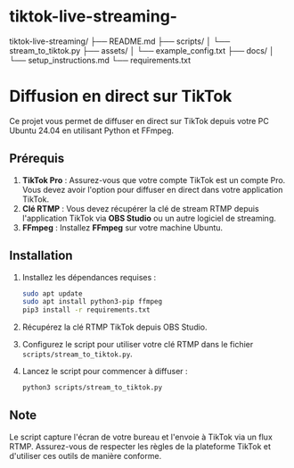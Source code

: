 # tiktok-live-streaming-
tiktok-live-streaming/
├── README.md
├── scripts/
│   └── stream_to_tiktok.py
├── assets/
│   └── example_config.txt
├── docs/
│   └── setup_instructions.md
└── requirements.txt



# Diffusion en direct sur TikTok

Ce projet vous permet de diffuser en direct sur TikTok depuis votre PC Ubuntu 24.04 en utilisant Python et FFmpeg. 

## Prérequis

1. **TikTok Pro** : Assurez-vous que votre compte TikTok est un compte Pro. Vous devez avoir l'option pour diffuser en direct dans votre application TikTok.
2. **Clé RTMP** : Vous devez récupérer la clé de stream RTMP depuis l'application TikTok via **OBS Studio** ou un autre logiciel de streaming. 
3. **FFmpeg** : Installez **FFmpeg** sur votre machine Ubuntu.

## Installation

1. Installez les dépendances requises :
    ```bash
    sudo apt update
    sudo apt install python3-pip ffmpeg
    pip3 install -r requirements.txt
    ```

2. Récupérez la clé RTMP TikTok depuis OBS Studio.

3. Configurez le script pour utiliser votre clé RTMP dans le fichier `scripts/stream_to_tiktok.py`.

4. Lancez le script pour commencer à diffuser :
    ```bash
    python3 scripts/stream_to_tiktok.py
    ```

## Note

Le script capture l'écran de votre bureau et l'envoie à TikTok via un flux RTMP. Assurez-vous de respecter les règles de la plateforme TikTok et d'utiliser ces outils de manière conforme.


